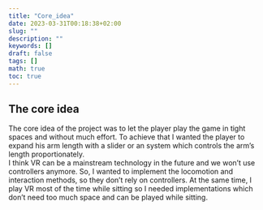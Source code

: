 ```yaml
---
title: "Core_idea"
date: 2023-03-31T00:18:38+02:00
slug: ""
description: ""
keywords: []
draft: false
tags: []
math: true
toc: true
---
```

## The core idea
The core idea of the project was to let the player play the game in tight spaces and without much effort. To achieve that I wanted the player to expand his arm length with a slider or an system which controls the arm’s length proportionately.  
I think VR can be a mainstream technology in the future and we won’t use controllers anymore. So, I wanted to implement the locomotion and interaction methods, so they don’t rely on controllers. At the same time, I play VR most of the time while sitting so I needed implementations which don’t need too much space and can be played while sitting. 